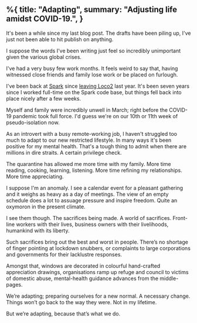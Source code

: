 %{
  title: "Adapting",
  summary: "Adjusting life amidst COVID-19.",
}
---

It's been a while since my last blog post. The drafts have been piling up, I've just not been able to hit publish on anything.

I suppose the words I've been writing just feel so incredibly unimportant given the various global crises.

I've had a very busy few work months. It feels weird to say that, having witnessed close friends and family lose work or be placed on furlough.

I've been back at [Spark](https://spark.re) since [leaving Loco2](/posts/2019/leaving-loco2) last year. It's been seven years since I worked full-time on the Spark code base, but things fell back into place nicely after a few weeks.

Myself and family were incredibly unwell in March; right before the COVID-19 pandemic took full force. I'd guess we're on our 10th or 11th week of pseudo-isolation now.

As an introvert with a busy remote-working job, I haven't struggled too much to adapt to our new restricted lifestyle. In many ways it's been positive for my mental health. That's a tough thing to admit when there are millions in dire straits. A certain privilege check.

The quarantine has allowed me more time with my family. More time reading, cooking, learning, listening. More time refining my relationships. More time appreciating.

I suppose I'm an anomaly. I see a calendar event for a pleasant gathering and it weighs as heavy as a day of meetings. The view of an empty schedule does a lot to assuage pressure and inspire freedom. Quite an oxymoron in the present climate.

I see them though. The sacrifices being made. A world of sacrifices. Front-line workers with their lives, business owners with their livelihoods, humankind with its liberty.

Such sacrifices bring out the best and worst in people. There’s no shortage of finger pointing at lockdown snubbers, or complaints to large corporations and governments for their lacklustre responses.

Amongst that, windows are decorated in colourful hand-crafted appreciation drawings, organisations ramp up refuge and council to victims of domestic abuse, mental-health guidance advances from the middle-pages.

We’re adapting; preparing ourselves for a new normal. A necessary change. Things won’t go back to the way they were. Not in my lifetime.

But we’re adapting, because that’s what we do.
